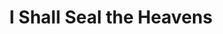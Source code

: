 --- 
title: "I Shall Seal the Heavens"
publishdate: "2019-4-29T16:48:46+02:00"
src: "https://365manga.net/manga/i-shall-seal-the-heavens"
image: "https://data.365manga.net/images/thumbnails/19608-i-shall-seal-the-heavens.jpg"
description: "This is about a failed young scholar named Meng Hao who gets forcibly recruited into a Sect of Immortal Cultivators. In the Cultivation world, the strong prey on the weak, and the law of the jungle prevails. Meng Hao must adapt to survive. And yet, he never forgets the Confucian and Daoist ideals that he grew up studying. This, coupled with his stubborn nature, set him on the path of…"
---